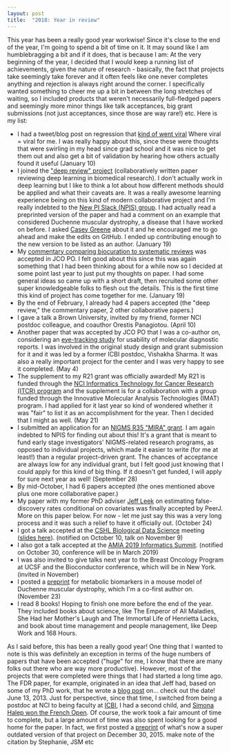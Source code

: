 ```yaml
---
layout: post
title:  "2018: Year in review"
---
```


This year has been a really good year workwise! 
Since it's close to the end of the year, I'm going to spend a bit of time on it.
It may sound like I am humblebragging a bit and if it does, that is because I am:
At the very beginning of the year, I decided that I would keep a running list of achievements, given the nature of research - basically, the fact that projects take
seemingly take forever and it often feels like one never completes anything and rejection is always right around the corner. 
I specifically wanted something to cheer me up a bit in between the long stretches of waiting, so I included products that
weren't necessarily full-fledged papers and seemingly more minor things like talk acceptances, 
big grant submissions (not just acceptances, since those are way rare!) 
etc. Here is my list:

* I had a tweet/blog post on regression that [kind of went viral](https://twitter.com/siminaboca/status/951201399563587589) Where viral = viral for me. I was really happy about this, since these were thoughts that
were swirling in my head since grad school and it was nice to get them out and also get a bit of validation by hearing how others actually found it useful
(January 10)
* I joined the ["deep review" project](https://github.com/greenelab/deep-review) (collaboratively written paper reviewing deep learning in biomedical research). I don't actually work in deep learning but I like to think a lot
about how different methods should be applied and what their caveats are. It was a really awesome learning experience being on this kind of modern collaborative project and I'm really indebted to the [New PI Slack (NPIS) group]((https://twitter.com/NewPI_Slack).).
I had actually read a preprinted version of the paper and had a comment on an example that considered Duchenne muscular dystrophy, a disease that I have worked on before. I asked
[Casey Greene](https://twitter.com/GreeneScientist) about it and he encouraged me to go ahead and make the edits on GitHub. I ended up contributing enough to the new version to be listed as an author. (January 19)
* My [commentary comparing biocuration to systematic reviews](http://ascopubs.org/doi/full/10.1200/PO.17.00175) was accepted in JCO PO. I felt good about this since this was again something that I had been thinking about for a while now so I decided at some point last
year to just put my thoughts on paper. I had some general ideas so came up with a short draft, then recruited some other super knowledgeable folks to flesh out the details. This is the first time this kind of project has come
together for me. (January 19)
* By the end of February, I already had 4 papers accepted (the "deep review," the commentary paper, 2 other collaborative papers.)
* I gave a talk a Brown University, invited by my friend, former NCI postdoc colleague, and coauthor Orestis Panagiotou. (April 10)
* Another paper that was accepted by JCO PO that I was a co-author on, considering an [eye-tracking study](http://ascopubs.org/doi/10.1200/PO.17.00296) for usability of molecular diagnostic reports. I was involved in the original study design and grant submission for it
and it was led by a former ICBI postdoc, Vishakha Sharma. It was also a really important project for the center and I was very happy to see it completed. (May 4)
* The supplement to my R21 grant was officially awarded! My R21 is funded through the [NCI Informatics Technology for Cancer Research (ITCR) program](https://nciphub.org/groups/itcr) and the supplement is for a collaboration with a group funded through the 
Innovative Molecular Analysis Technologies (IMAT) program. I had applied for it last year so kind of wondered whether it was "fair" to list it as an accomplishment for the year. Then I decided that I might as well. (May 21)
* I submitted an application for an [NIGMS R35 "MIRA" grant](https://grants.nih.gov/grants/guide/pa-files/PAR-17-190.html). I am again indebted to NPIS for finding out about this! It's a grant that is meant to fund early stage investigators' NIGMS-related research programs, 
as opposed to individual projects, which made it easier to write (for me at least!) than a regular project-driven grant. The chances of acceptance are always low for any individual grant, but I felt good just knowing that I could apply for this kind of big thing. If it doesn't get
funded, I will apply for sure next year as well! (September 28)
* By mid-October, I had 6 papers accepted (the ones mentioned above plus one more collaborative paper.)
* My paper with my former PhD adviser [Jeff Leek](http://jtleek.com/) on estimating false-discovery rates conditional on covariates was finally accepted by PeerJ. More on this paper below. For now - let me just say this was a very long process and it was such a relief to have it
officially out. (October 24)
* I got a talk accepted at the [CSHL Biological Data Science](https://meetings.cshl.edu/meetings.aspx?meet=DATA&year=18) meeting ([slides here](https://github.com/SiminaB/Presentations/blob/master/CSHL%20Bio%20Data%20Science%202018/Boca_CSHL.pdf)).
(notified on October 10, talk on November 9)
* I also got a talk accepted at the [AMIA 2019 Informatics Summit](https://www.amia.org/summit2019). (notified on October 30, conference will be in March 2019)
* I was also invited to give talks next year to the Breast Oncology Program at UCSF and the Bioconductor conference, which will be in New York.  (invited in November)
* I posted a [preprint](https://www.biorxiv.org/content/early/2018/11/23/475590) for metabolic biomarkers in a mouse model of Duchenne muscular dystrophy, which I'm a co-first author on. (November 23)
* I read 8 books! Hoping to finish one more before the end of the year. They included books about science, like The Emperor of All Maladies, She Had her Mother's Laugh and The Immortal Life of Henrietta Lacks, and book about time management and people management, like Deep
Work and 168 Hours.

As I said before, this has been a really good year! One thing that I wanted to note is this was definitely an exception in terms of the huge numbers of papers that have been accepted ("huge" for me, I know that there are many folks out there who are way more productive). 
However, most of the projects that were completed were things that I had started a long time ago. The FDR paper, for example, originated in an idea that Jeff had, based on some of my PhD work, that he wrote a [blog post](https://simplystatistics.org/2013/06/13/false-discovery-rate-regression-cc-nsas-prism/) on... check out the date! June 13, 2013. Just for perspective, since
that time, I switched from being a postdoc at NCI to being faculty at [ICBI](https://icbi.georgetown.edu/), I had a second child, and [Simona Halep won the French Open](https://www.bbc.com/sport/tennis/44425403). Of course, the work took a fair amount of time to complete,
but a large amount of time was also spent looking for a good home for the paper. In fact, we first posted a [preprint](https://www.biorxiv.org/content/early/2015/12/30/035675) of what's now a super outdated version of that project on December 30, 2015.
make note of the citation by Stephanie, JSM etc






